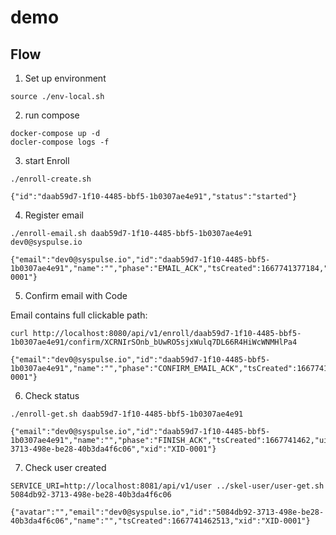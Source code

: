 # demo

## Flow

1. Set up environment

```
source ./env-local.sh
```

2. run compose

```
docker-compose up -d
docler-compose logs -f 
```

3. start Enroll

```
./enroll-create.sh 

{"id":"daab59d7-1f10-4485-bbf5-1b0307ae4e91","status":"started"}
```

4. Register email

```
./enroll-email.sh daab59d7-1f10-4485-bbf5-1b0307ae4e91 dev0@syspulse.io

{"email":"dev0@syspulse.io","id":"daab59d7-1f10-4485-bbf5-1b0307ae4e91","name":"","phase":"EMAIL_ACK","tsCreated":1667741377184,"xid":"XID-0001"}
```

5. Confirm email with Code 

Email contains full clickable path:

```
curl http://localhost:8080/api/v1/enroll/daab59d7-1f10-4485-bbf5-1b0307ae4e91/confirm/XCRNIrSOnb_bUwRO5sjxWulq7DL66R4HiWcWNMHlPa4

{"email":"dev0@syspulse.io","id":"daab59d7-1f10-4485-bbf5-1b0307ae4e91","name":"","phase":"CONFIRM_EMAIL_ACK","tsCreated":1667741462403,"xid":"XID-0001"}
```

6. Check status

```
./enroll-get.sh daab59d7-1f10-4485-bbf5-1b0307ae4e91

{"email":"dev0@syspulse.io","id":"daab59d7-1f10-4485-bbf5-1b0307ae4e91","name":"","phase":"FINISH_ACK","tsCreated":1667741462,"uid":"5084db92-3713-498e-be28-40b3da4f6c06","xid":"XID-0001"}
```

7. Check user created

```
SERVICE_URI=http://localhost:8081/api/v1/user ../skel-user/user-get.sh 5084db92-3713-498e-be28-40b3da4f6c06

{"avatar":"","email":"dev0@syspulse.io","id":"5084db92-3713-498e-be28-40b3da4f6c06","name":"","tsCreated":1667741462513,"xid":"XID-0001"}
```

